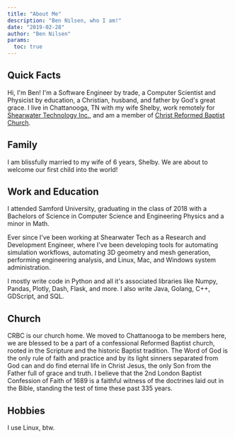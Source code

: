 ```yaml
---
title: "About Me"
description: "Ben Nilsen, who I am!"
date: "2019-02-28"
author: "Ben Nilsen"
params:
  toc: true
---
```


## Quick Facts
Hi, I'm Ben! I'm a Software Engineer by trade, a Computer Scientist and 
Physicist by education, a Christian, husband, and father by God's great grace.
I live in Chattanooga, TN with my wife Shelby, work remotely for 
[Shearwater Technology Inc.](https://shearwater-tech.com), and am a member of 
[Christ Reformed Baptist Church](https://crbchattanooga.org).

## Family
I am blissfully married to my wife of 6 years, Shelby. We are about to welcome
our first child into the world!

## Work and Education
I attended Samford University, graduating in the class of 2018 with a Bachelors
of Science in Computer Science and Engineering Physics and a minor in Math.

Ever since I've been working at Shearwater Tech as a Research and Development
Engineer, where I've been developing tools for automating simulation workflows,
automating 3D geometry and mesh generation, performing engineering analysis,
and Linux, Mac, and Windows system administration.

I mostly write code in Python and all it's associated libraries like Numpy,
Pandas, Plotly, Dash, Flask, and more. I also write Java, Golang, C++,
GDScript, and SQL. 

## Church
CRBC is our church home. We moved to Chattanooga to be members here, we are
blessed to be a part of a confessional Reformed Baptist church, rooted in the
Scripture and the historic Baptist tradition. The Word of God is the only rule
of faith and practice and by its light sinners separated from God can and do 
find eternal life in Christ Jesus, the only Son from the Father full of grace
and truth. I believe that the 2nd London Baptist Confession of Faith of 1689 is
a faithful witness of the doctrines laid out in the Bible, standing the test of
time these past 335 years. 

## Hobbies
I use Linux, btw.

